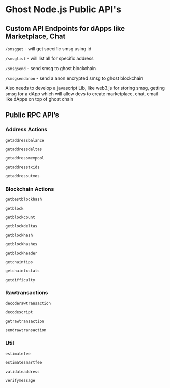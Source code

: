 
Ghost Node.js Public API's
===============

## Custom API Endpoints for dApps like Marketplace, Chat
`/smsgget` - will get specific smsg using id

`/smsglist` - will list all for specific address

`/smsgsend` - send smsg to ghost blockchain

`/smsgsendanon` - send a anon encrypted smsg to ghost blockchain


Also needs to develop a javascript Lib, like web3.js for storing smsg, getting smsg for a dApp which will allow devs to create marketplace, chat, email like dApps on top of ghost chain


## Public RPC API’s

### Address Actions
`getaddressbalance`

`getaddressdeltas`

`getaddressmempool`

`getaddresstxids`

`getaddressutxos`

### Blockchain Actions
`getbestblockhash`

`getblock`

`getblockcount`

`getblockdeltas`

`getblockhash`

`getblockhashes`

`getblockheader`

`getchaintips`

`getchaintxstats`

`getdifficulty`


### Rawtransactions
`decoderawtransaction`

`decodescript`

`getrawtransaction`

`sendrawtransaction`


### Util
`estimatefee`

`estimatesmartfee`

`validateaddress`

`verifymessage`
